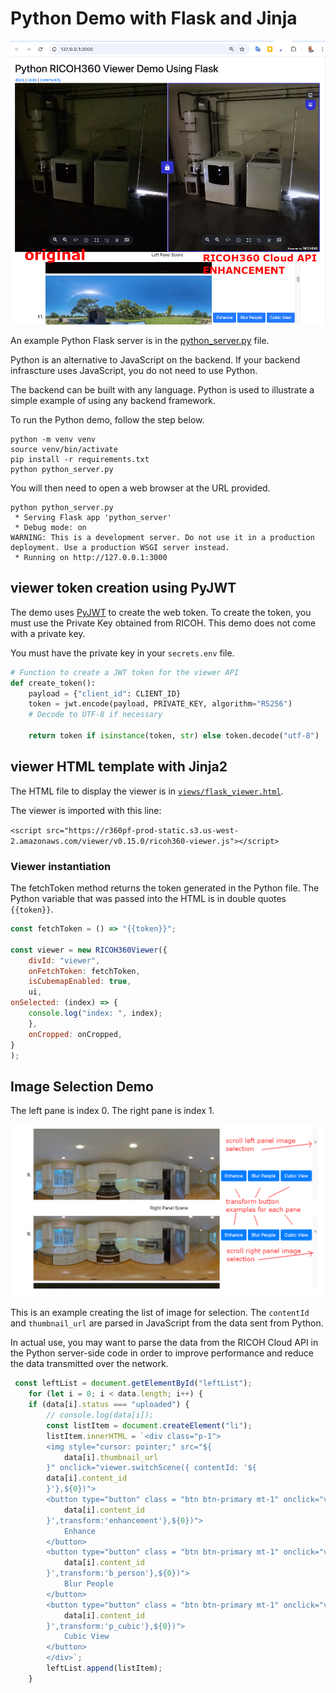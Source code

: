 # Python Demo with Flask and Jinja

![home screen](images/python/home_screen.png)

An example Python Flask server is in the [python_server.py](https://github.com/theta360developers/oppkey-ricoh-viewer-demo-basic/blob/main/python_server.py)
file.

Python is an alternative to JavaScript on the backend.  If your
backend infrascture uses JavaScript, you do not need to use Python.

The backend can be built with any language.  Python is used to
illustrate a simple example of using any backend framework.

To run the Python demo, follow the step below.

```text
python -m venv venv
source venv/bin/activate
pip install -r requirements.txt
python python_server.py
```

You will then need to open a web browser at the URL provided.

```text
python python_server.py
 * Serving Flask app 'python_server'
 * Debug mode: on
WARNING: This is a development server. Do not use it in a production deployment. Use a production WSGI server instead.
 * Running on http://127.0.0.1:3000

```

## viewer token creation using PyJWT

The demo uses [PyJWT](https://pyjwt.readthedocs.io/en/stable/) to create the web token.  To create the token, you must use the Private Key
obtained from RICOH.  This demo does not come with a private key.

You must have the private key in your  `secrets.env` file.

```python
# Function to create a JWT token for the viewer API
def create_token():
    payload = {"client_id": CLIENT_ID}
    token = jwt.encode(payload, PRIVATE_KEY, algorithm="RS256")
    # Decode to UTF-8 if necessary

    return token if isinstance(token, str) else token.decode("utf-8")
```

## viewer HTML template with Jinja2

The HTML file to display the viewer is in [`views/flask_viewer.html`](https://github.com/theta360developers/oppkey-ricoh-viewer-demo-basic/blob/main/views/flask_viewer.html).

The viewer is imported with this line:

`<script src="https://r360pf-prod-static.s3.us-west-2.amazonaws.com/viewer/v0.15.0/ricoh360-viewer.js"></script>`

### Viewer instantiation

The fetchToken method returns the token generated in the Python
file. The Python variable that was passed into the HTML is in
double quotes `{{token}}`.

```javascript
const fetchToken = () => "{{token}}";

const viewer = new RICOH360Viewer({
    divId: "viewer",
    onFetchToken: fetchToken,
    isCubemapEnabled: true,
    ui,
onSelected: (index) => {
    console.log("index: ", index);
    },
    onCropped: onCropped,
}
);
```

## Image Selection Demo

The left pane is index 0.  The right pane is index 1.

![gui demo](images/python/python_gui.png)

This is an example creating the list of image for selection.
The `contentId` and `thumbnail_url` are parsed in JavaScript from the data sent
from Python.

In actual use, you may want to parse the data from the RICOH Cloud API
in the Python server-side code in order to improve performance and reduce
the data transmitted over the network.

```javascript
 const leftList = document.getElementById("leftList");
    for (let i = 0; i < data.length; i++) {
    if (data[i].status === "uploaded") {
        // console.log(data[i]);
        const listItem = document.createElement("li");
        listItem.innerHTML = `<div class="p-1">
        <img style="cursor: pointer;" src="${
            data[i].thumbnail_url
        }" onclick="viewer.switchScene({ contentId: '${
        data[i].content_id
        }'},${0})">
        <button type="button" class = "btn btn-primary mt-1" onclick="viewer.switchScene({ contentId: '${
            data[i].content_id
        }',transform:'enhancement'},${0})">
            Enhance
        </button>
        <button type="button" class = "btn btn-primary mt-1" onclick="viewer.switchScene({ contentId: '${
            data[i].content_id
        }',transform:'b_person'},${0})">
            Blur People
        </button>
        <button type="button" class = "btn btn-primary mt-1" onclick="viewer.switchScene({ contentId: '${
            data[i].content_id
        }',transform:'p_cubic'},${0})">
            Cubic View
        </button>
        </div>`;
        leftList.append(listItem);
    }
```
